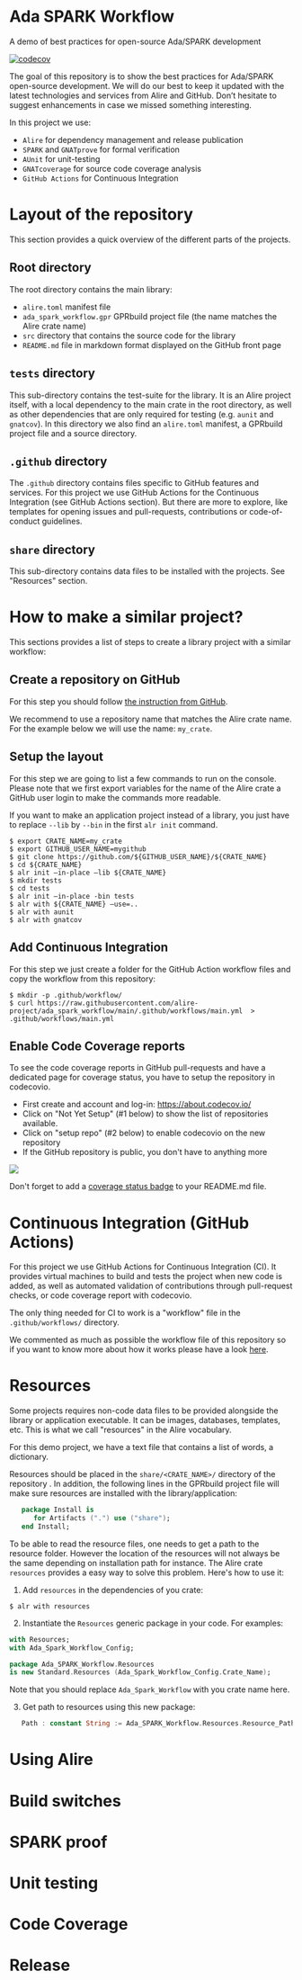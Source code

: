 # Ada SPARK Workflow
A demo of best practices for open-source Ada/SPARK development

[![codecov](https://codecov.io/gh/alire-project/ada_spark_workflow/branch/main/graph/badge.svg?token=9PZQ67LBPF)](https://codecov.io/gh/alire-project/ada_spark_workflow)

The goal of this repository is to show the best practices for Ada/SPARK open-source development. We will do our best to keep it updated with the latest technologies and services from Alire and GitHub. Don’t hesitate to suggest enhancements in case we missed something interesting.

In this project we use:

 - `Alire` for dependency management and release publication
 - `SPARK` and `GNATprove` for formal verification
 - `AUnit` for unit-testing
 - `GNATcoverage` for source code coverage analysis
 - `GitHub Actions` for Continuous Integration


# Layout of the repository

This section provides a quick overview of the different parts of the projects.

## Root directory
The root directory contains the main library:

 - `alire.toml` manifest file
 - `ada_spark_workflow.gpr` GPRbuild project file (the name matches the Alire crate name)
 - `src` directory that contains the source code for the library
 - `README.md` file in markdown format displayed on the GitHub front page

## `tests` directory

This sub-directory contains the test-suite for the library. It is an Alire project itself, with a local dependency to the main crate in the root directory, as well as other dependencies that are only required for testing (e.g. `aunit` and `gnatcov`). In this directory we also find an `alire.toml` manifest, a GPRbuild project file and a source directory.

## `.github` directory

The `.github` directory contains files specific to GitHub features and services. For this project we use GitHub Actions for the Continuous Integration (see GitHub Actions section). But there are more to explore, like templates for opening issues and pull-requests, contributions or code-of-conduct guidelines.

## `share` directory

This sub-directory contains data files to be installed with the projects.
See "Resources" section.

# How to make a similar project?

This sections provides a list of steps to create a library project with a similar workflow:

## Create a repository on GitHub

For this step you should follow [the instruction from GitHub](https://docs.github.com/en/get-started/quickstart/create-a-repo).

We recommend to use a repository name that matches the Alire crate name.
For the example below we will use the name: `my_crate`.

## Setup the layout

For this step we are going to list a few commands to run on the console.
Please note that we first export variables for the name of the Alire crate a GitHub user login to make the commands more readable.

If you want to make an application project instead of a library, you just have to replace `--lib` by `--bin` in the first `alr init` command.

```console
$ export CRATE_NAME=my_crate
$ export GITHUB_USER_NAME=mygithub
$ git clone https://github.com/${GITHUB_USER_NAME}/${CRATE_NAME}
$ cd ${CRATE_NAME}
$ alr init –in-place –lib ${CRATE_NAME}
$ mkdir tests
$ cd tests
$ alr init –in-place -bin tests
$ alr with ${CRATE_NAME} –use=..
$ alr with aunit
$ alr with gnatcov
```

## Add Continuous Integration

For this step we just create a folder for the GitHub Action workflow files and copy the workflow from this repository:
```console
$ mkdir -p .github/workflow/
$ curl https://raw.githubusercontent.com/alire-project/ada_spark_workflow/main/.github/workflows/main.yml  > .github/workflows/main.yml
```

## Enable Code Coverage reports

To see the code coverage reports in GitHub pull-requests and have a dedicated page for coverage status, you have to setup the repository in codecovio.

- First create and account and log-in: https://about.codecov.io/
- Click on "Not Yet Setup" (#1 below) to show the list of repositories available.
- Click on "setup repo" (#2 below) to enable codecovio on the new repository
- If the GitHub repository is public, you don't have to anything more

![](https://files.readme.io/6438f9d-Screen_Shot_2022-04-13_at_9.28.09_AM.png)

Don't forget to add a [coverage status badge](https://docs.codecov.com/docs/status-badges) to your README.md file.

# Continuous Integration (GitHub Actions)

For this project we use GitHub Actions for Continuous Integration (CI).
It provides virtual machines to build and tests the project when new code is added, as well as automated validation of contributions through pull-request checks, or code coverage report with codecovio.

The only thing needed for CI to work is a "workflow" file in the `.github/workflows/` directory.

We commented as much as possible the workflow file of this repository so if you want to know more about how it works please have a look [here](.github/workflows/main.yml).

# Resources

Some projects requires non-code data files to be provided alongside the library or application executable. It can be images, databases, templates, etc. This is what we call "resources" in the Alire vocabulary.

For this demo project, we have a text file that contains a list of words, a dictionary.

Resources should be placed in the `share/<CRATE_NAME>/` directory of the repository . In addition, the following lines in the GPRbuild project file will make sure resources are installed with the library/application:
```ada
   package Install is
      for Artifacts (".") use ("share");
   end Install;
```

To be able to read the resource files, one needs to get a path to the resource folder. However the location of the resources will not always be the same depending on installation path for instance. The Alire crate `resources` provides a easy way to solve this problem. Here's how to use it:

 1. Add `resources` in the dependencies of you crate:
   ```console
   $ alr with resources
   ```
 2. Instantiate the `Resources` generic package in your code. For examples:
   ```ada
   with Resources;
   with Ada_Spark_Workflow_Config;

   package Ada_SPARK_Workflow.Resources
   is new Standard.Resources (Ada_Spark_Workflow_Config.Crate_Name);
   ```
   Note that you should replace `Ada_Spark_Workflow` with you crate name here.

 3. Get path to resources using this new package:
   ```ada
      Path : constant String := Ada_SPARK_Workflow.Resources.Resource_Path & "/unixdict.txt";

   ```

# Using Alire
# Build switches
# SPARK proof
# Unit testing
# Code Coverage
# Release
